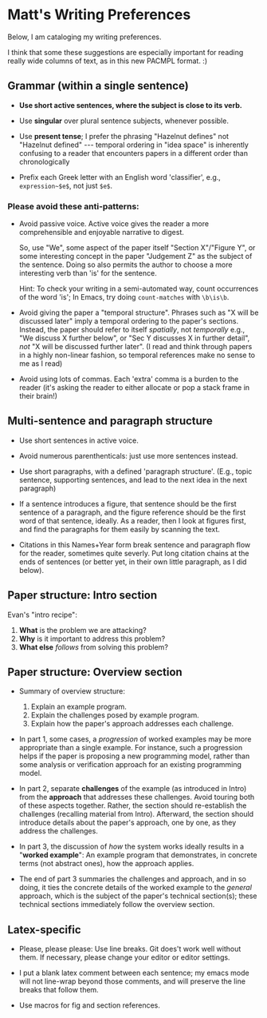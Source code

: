 Matt's Writing Preferences
=============================

Below, I am cataloging my writing preferences.

I think that some these suggestions are especially important for reading
really wide columns of text, as in this new PACMPL format. :)

Grammar (within a single sentence)
-----------------------------------

- **Use short active sentences, where the subject is close to its verb.**

- Use **singular** over plural sentence subjects, whenever possible.

- Use **present tense**; I prefer the phrasing "Hazelnut defines" not
  "Hazelnut defined" --- temporal ordering in "idea space" is
  inherently confusing to a reader that encounters papers in a
  different order than chronologically

- Prefix each Greek letter with an English word 'classifier',
  e.g., `expression~$e$`, not just `$e$`.


### Please avoid these anti-patterns:

- Avoid passive voice.  Active voice gives the reader a more
  comprehensible and enjoyable narrative to digest.

  So, use "We", some aspect of the paper itself "Section X"/"Figure
  Y", or some interesting concept in the paper "Judgement Z" as the
  subject of the sentence.  Doing so also permits the author to choose
  a more interesting verb than 'is' for the sentence.
	
  Hint: To check your writing in a semi-automated way, count
  occurrences of the word 'is'; In Emacs, try doing `count-matches`
  with `\b\is\b`.

- Avoid giving the paper a "temporal structure". Phrases such as "X
  will be discussed later" imply a temporal ordering to the paper's
  sections.  Instead, the paper should refer to itself *spatially*,
  not *temporally* e.g., "We discuss X further below", or "Sec Y
  discusses X in further detail", _not_ "X will be discussed further
  later".  (I read and think through papers in a highly non-linear
  fashion, so temporal references make no sense to me as I read)

- Avoid using lots of commas. Each 'extra' comma is a burden to the
 reader (it's asking the reader to either allocate or pop a stack
 frame in their brain!)
 

Multi-sentence and paragraph structure
------------------------------------------

- Use short sentences in active voice.

- Avoid numerous parenthenticals: just use more sentences instead.

- Use short paragraphs, with a defined 'paragraph structure'. (E.g.,
  topic sentence, supporting sentences, and lead to the next idea in
  the next paragraph)

- If a sentence introduces a figure, that sentence should be the first
 sentence of a paragraph, and the figure reference should be the first
 word of that sentence, ideally.  As a reader, then I look at figures
 first, and find the paragraphs for them easily by scanning the text.

- Citations in this Names+Year form break sentence and paragraph
 flow for the reader, sometimes quite severly.  Put long citation
 chains at the ends of sentences (or better yet, in their own little
 paragraph, as I did below).


Paper structure: **Intro** section
--------------------------------
Evan's "intro recipe":
 1. **What** is the problem we are attacking?
 2. **Why** is it important to address this problem?
 3. **What else** _follows_ from solving this problem?

Paper structure: Overview section
-----------------------------------

- Summary of overview structure:
  1. Explain an example program.
  2. Explain the challenges posed by example program.
  3. Explain how the paper's approach addresses each challenge.

- In part 1, some cases, a _progression_ of worked examples may be
  more appropriate than a single example.  For instance, such a
  progression helps if the paper is proposing a new programming model,
  rather than some analysis or verification approach for an existing
  programming model.

- In part 2, separate **challenges** of the example (as introduced in
  Intro) from the **approach** that addresses these challenges.  Avoid
  touring both of these aspects together.  Rather, the section should
  re-establish the challenges (recalling material from Intro).
  Afterward, the section should introduce details about the paper's
  approach, one by one, as they address the challenges.

- In part 3, the discussion of *how* the system works ideally results
  in a "**worked example**": An example program that demonstrates, in
  concrete terms (not abstract ones), how the approach applies.
  
- The end of part 3 summaries the challenges and approach, and in so
  doing, it ties the concrete details of the worked example to the
  _general_ approach, which is the subject of the paper's technical
  section(s); these technical sections immediately follow the overview
  section.

Latex-specific
-----------------

- Please, please please: Use line breaks.  Git does't work well
  without them.  If necessary, please change your editor or editor
  settings.

- I put a blank latex comment between each sentence; my emacs mode
  will not line-wrap beyond those comments, and will preserve the line
  breaks that follow them.

- Use macros for fig and section references.
